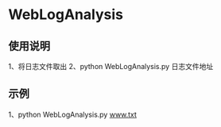 # WebLogAnalysis
## 使用说明
1、将日志文件取出
2、python WebLogAnalysis.py 日志文件地址
## 示例
1、python WebLogAnalysis.py www.txt